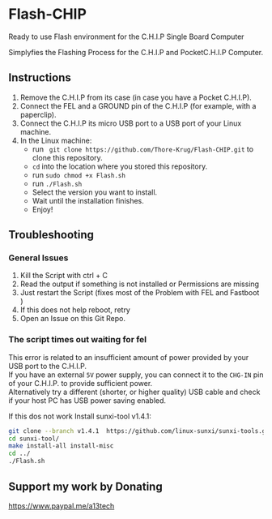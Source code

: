 # Flash-CHIP
Ready to use Flash environment for the C.H.I.P Single Board Computer

Simplyfies the Flashing Process for the C.H.I.P and PocketC.H.I.P Computer. 

## Instructions
1. Remove the C.H.I.P from its case (in case you have a Pocket C.H.I.P).
2. Connect the FEL and a GROUND pin of the C.H.I.P (for example, with a paperclip).
3. Connect the C.H.I.P its micro USB port to a USB port of your Linux machine.
4. In the Linux machine:
    - run ` git clone https://github.com/Thore-Krug/Flash-CHIP.git` to clone this repository.
    - `cd` into the location where you stored this repository.
    - run `sudo chmod +x Flash.sh`
    - run `./Flash.sh`
    - Select the version you want to install.
    - Wait until the installation finishes.
    - Enjoy!
  
## Troubleshooting 
### General Issues
1. Kill the Script with ctrl + C 
2. Read the output if something is not installed or Permissions are missing 
3. Just restart the Script (fixes most of the Problem with FEL and Fastboot ) 
4. If this does not help reboot, retry
5. Open an Issue on this Git Repo. 

### The script times out waiting for fel
This error is related to an insufficient amount of power provided by your USB port to the C.H.I.P.  
If you have an external `5V` power supply, you can connect it to the `CHG-IN` pin of your C.H.I.P. to provide sufficient power.    
Alternatively try a different (shorter, or higher quality) USB cable and check if your host PC has USB power saving enabled.  

If this dos not work Install sunxi-tool v1.4.1:
```bash
git clone --branch v1.4.1  https://github.com/linux-sunxi/sunxi-tools.git
cd sunxi-tool/
make install-all install-misc
cd ../
./Flash.sh
```
## Support my work by Donating 

https://www.paypal.me/a13tech
